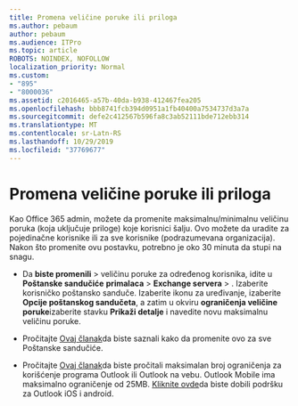 ```yaml
---
title: Promena veličine poruke ili priloga
ms.author: pebaum
author: pebaum
ms.audience: ITPro
ms.topic: article
ROBOTS: NOINDEX, NOFOLLOW
localization_priority: Normal
ms.custom:
- "895"
- "8000036"
ms.assetid: c2016465-a57b-40da-b938-412467fea205
ms.openlocfilehash: bbb8741fcb394d0951a1fb40400a7534737d3a7a
ms.sourcegitcommit: defe2c412567b596fa8c3ab52111bde712ebb314
ms.translationtype: MT
ms.contentlocale: sr-Latn-RS
ms.lasthandoff: 10/29/2019
ms.locfileid: "37769677"
---
```

# <a name="changing-message-or-attachment-size"></a>Promena veličine poruke ili priloga

Kao Office 365 admin, možete da promenite maksimalnu/minimalnu veličinu poruka (koja uključuje priloge) koje korisnici šalju. Ovo možete da uradite za pojedinačne korisnike ili za sve korisnike (podrazumevana organizacija). Nakon što promenite ovu postavku, potrebno je oko 30 minuta da stupi na snagu.
  
- Da **biste promenili** \> veličinu poruke za određenog korisnika, idite u **Poštanske sandučiće** **primalaca** \> **Exchange servera** \> . Izaberite korisničko poštansko sanduče. Izaberite ikonu za uređivanje, izaberite **Opcije poštanskog sandučeta**, a zatim u okviru **ograničenja veličine poruke**izaberite stavku **Prikaži detalje** i navedite novu maksimalnu veličinu poruke.

- Pročitajte [Ovaj članak](https://www.microsoft.com/microsoft-365/blog/2015/04/15/office-365-now-supports-larger-email-messages-up-to-150-mb/)da biste saznali kako da promenite ovo za sve Poštanske sandučiće.

- Pročitajte [Ovaj članak](https://technet.microsoft.com/library/exchange-online-limits.aspx#MessageLimits)da biste pročitali maksimalan broj ograničenja za korišćenje programa Outlook ili Outlook na vebu. Outlook Mobile ima maksimalno ograničenje od 25MB. [Kliknite ovde](https://support.office.com/article/Get-in-app-help-for-Outlook-for-iOS-and-Android-218a22d1-9fa5-4889-b689-de1c63493243)da biste dobili podršku za Outlook iOS i android.
